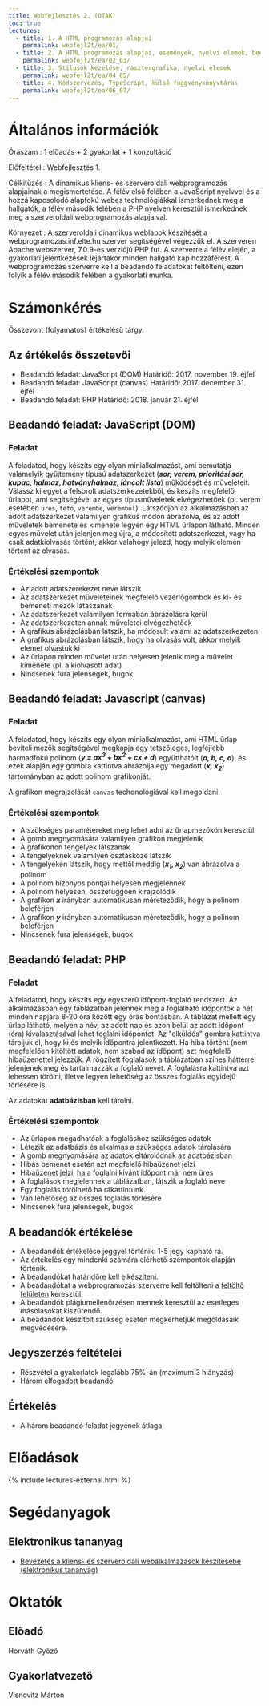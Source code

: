 ```yaml
---
title: Webfejlesztés 2. (OTAK)
toc: true
lectures:
  - title: 1. A HTML programozás alapjai
    permalink: webfejl2t/ea/01/
  - title: 2. A HTML programozás alapjai, események, nyelvi elemek, beépített objektumok
    permalink: webfejl2t/ea/02_03/
  - title: 3. Stílusok kezelése, rasztergrafika, nyelvi elemek
    permalink: webfejl2t/ea/04_05/
  - title: 4. Kódszervezés, TypeScript, külső függvénykönyvtárak
    permalink: webfejl2t/ea/06_07/
---
```


# Általános információk

Óraszám
: 1 előadás + 2 gyakorlat + 1 konzultáció

Előfeltétel
: Webfejlesztés 1.

Célkitűzés
: A dinamikus kliens- és szerveroldali webprogramozás alapjainak a megismertetése. A félév első felében a JavaScript nyelvvel és a hozzá kapcsolódó alapfokú webes technológiákkal ismerkednek meg a hallgatók, a félév második felében a PHP nyelven keresztül ismerkednek meg a szerveroldali webprogramozás alapjaival.

Környezet
: A szerveroldali dinamikus weblapok készítését a webprogramozas.inf.elte.hu szerver segítségével végezzük el. A szerveren Apache webszerver, 7.0.9-es verziójú PHP fut. A szerverre a félév elején, a gyakorlati jelentkezések lejártakor minden hallgató kap hozzáférést. A webprogramozás szerverre kell a beadandó feladatokat feltölteni, ezen folyik a félév második felében a gyakorlati munka.

# Számonkérés

Összevont (folyamatos) értékelésű tárgy.

## Az értékelés összetevői

* Beadandó feladat: JavaScript (DOM)
    Határidő: 2017. november 19. éjfél
* Beadandó feladat: JavaScript (canvas)
    Határidő: 2017. december 31. éjfél  
* Beadandó feladat: PHP
    Határidő: 2018. január 21. éjfél

## Beadandó feladat: JavaScript (DOM)

### Feladat

A feladatod, hogy készíts egy olyan minialkalmazást, ami bemutatja valamelyik gyűjtemény típusú adatszerkezet (**_sor, verem, prioritási sor, kupac, halmaz, hatványhalmaz, láncolt lista_**) működését és műveleteit. Válassz ki egyet a felsorolt adatszerkezetekből, és készíts megfelelő űrlapot, ami segítségével az egyes típusműveletek elvégezhetőek (pl. verem esetében `üres`, `tető`, `verembe`, `veremből`). Látszódjon az alkalmazásban az adott adatszerkezet valamilyen grafikus módon ábrázolva, és az adott műveletek bemenete és kimenete legyen egy HTML űrlapon látható. Minden egyes művelet után jelenjen meg újra, a módosított adatszerkezet, vagy ha csak adatkiolvasás történt, akkor valahogy jelezd, hogy melyik elemen történt az olvasás.

### Értékelési szempontok

* Az adott adatszerekezet neve látszik
* Az adatszerkezet műveleteinek megfelelő vezérlőgombok és ki- és bemeneti mezők látaszanak
* Az adatszerkezet valamilyen formában ábrázolásra kerül
* Az adatszerkezeten annak műveletei elvégezhetőek
* A grafikus ábrázolásban látszik, ha módosult valami az adatszerkezeten
* A grafikus ábrázolásban látszik, hogy ha olvasás volt, akkor melyik elemet olvastuk ki
* Az űrlapon minden művelet után helyesen jelenik meg a művelet kimenete (pl. a kiolvasott adat)
* Nincsenek fura jelenségek, bugok

## Beadandó feladat: Javascript (canvas)

### Feladat

A feladatod, hogy készíts egy olyan minialkalmazást, ami HTML űrlap beviteli mezők segítségével megkapja egy tetszőleges, legfejlebb harmadfokú polinom (**_y = ax<sup>3</sup> + bx<sup>2</sup> + cx + d_**) együtthatóit (**_a, b, c, d_**), és ezek alapján egy gombra kattintva ábrázolja egy megadott (**_x<sub></sub>, x<sub>2</sub>_**) tartományban az adott polinom grafikonját.

A grafikon megrajzolását `canvas` techonológiával kell megoldani.

### Értékelési szempontok

* A szükséges paramétereket meg lehet adni az űrlapmezőkön keresztül
* A gomb megnyomására valamilyen grafikon megjelenik
* A grafikonon tengelyek látszanak
* A tengelyeknek valamilyen osztásköze látszik
* A tengelyeken látszik, hogy mettől meddig (**_x<sub>1</sub>, x<sub>2</sub>_**) van ábrázolva a polinom
* A polinom bizonyos pontjai helyesen megjelennek
* A polinom helyesen, összefüggően kirajzolódik
* A grafikon **_x_** irányban automatikusan méreteződik, hogy a polinom beleférjen
* A grafikon **_y_** irányban automatikusan méreteződik, hogy a polinom beleférjen
* Nincsenek fura jelenségek, bugok

## Beadandó feladat: PHP

### Feladat

A feladatod, hogy készíts egy egyszerű időpont-foglaló rendszert. Az alkalmazásban egy táblázatban jelennek meg a foglalható időpontok a hét minden napjára 8-20 óra között egy órás bontásban. A táblázat mellett egy űrlap látható, melyen a név, az adott nap és azon belül az adott időpont (óra) kiválasztásával lehet foglalni időpontot. Az "elküldés" gombra kattintva tároljuk el, hogy ki és melyik időpontra jelentkezett. Ha hiba történt (nem megfelelően kitöltött adatok, nem szabad az időpont) azt megfelelő hibaüzenettel jelezzük. A rögzített foglalások a táblázatban színes háttérrel jelenjenek meg és tartalmazzák a foglaló nevét. A foglalásra kattintva azt lehessen törölni, illetve legyen lehetőség az összes foglalás egyidejű törlésére is.

Az adatokat **adatbázisban** kell tárolni.

### Értékelési szempontok

* Az űrlapon megadhatóak a foglaláshoz szükséges adatok
* Létezik az adatbázis és alkalmas a szükséges adatok tárolására
* A gomb megnyomására az adatok eltárolódnak az adatbázisban
* Hibás bemenet esetén azt megfelelő hibaüzenet jelzi
* Hibaüzenet jelzi, ha a foglalni kívánt időpont már nem üres
* A foglalások megjelennek a táblázatban, látszik a foglaló neve
* Egy foglalás törölhető ha rákattintunk
* Van lehetőség az összes foglalás törlésére
* Nincsenek fura jelenségek, bugok

## A beadandók értékelése

* A beadandók értékelése jeggyel történik: 1-5 jegy kapható rá.
* Az értékelés egy mindenki számára elérhető szempontok alapján történik.
* A beadandókat határidőre kell elkészíteni.
* A beadandókat a webprogramozás szerverre kell feltölteni a [feltöltő felületen](http://webprogramozas.inf.elte.hu/ebr) keresztül.
* A beadandók plágiumellenőrzésen mennek keresztül az esetleges másolásokat kiszűrendő.
* A beadandók készítőit szükség esetén megkérhetjük megoldásaik megvédésére.

## Jegyszerzés feltételei

* Részvétel a gyakorlatok legalább 75%-án (maximum 3 hiányzás)
* Három elfogadott beadandó

## Értékelés

* A három beadandó feladat jegyének átlaga

# Előadások

{% include lectures-external.html %}

# Segédanyagok

## Elektronikus tananyag

* [Bevezetés a kliens- és szerveroldali webalkalmazások készítésébe (elektronikus tananyag)](http://webprogramozas.inf.elte.hu/tananyag/wf2/index.html)

# Oktatók

## Előadó

Horváth Győző

## Gyakorlatvezető

Visnovitz Márton
